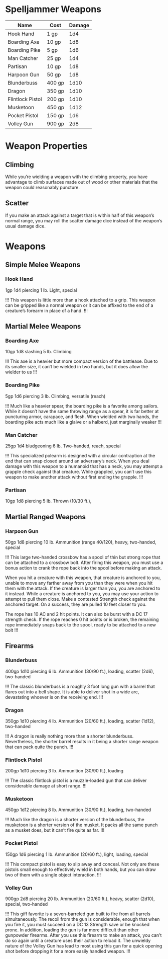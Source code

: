 # Spelljammer Weapons

| Name             | Cost   | Damage |
| ---------------- | ------ | ------ |
| Hook Hand        | 1 gp   | 1d4    |
| Boarding Axe     | 10 gp  | 1d8    |
| Boarding Pike    | 5 gp   | 1d6    |
| Man Catcher      | 25 gp  | 1d4    |
| Partisan         | 10 gp  | 1d8    |
| Harpoon Gun      | 50 gp  | 1d8    |
| Blunderbuss      | 400 gp | 1d10   |
| Dragon           | 350 gp | 1d10   |
| Flintlock Pistol | 200 gp | 1d10   |
| Musketoon        | 450 gp | 1d12   |
| Pocket Pistol    | 150 gp | 1d6    |
| Volley Gun       | 900 gp | 2d8    | 

# Weapon Properties

## Climbing
  While you’re wielding a weapon with the climbing property, you have advantage to climb surfaces made out of wood or other materials that the weapon could reasonably puncture. 
  
## Scatter
If you make an attack against a target that is within half of this weapon’s normal range, you may roll the scatter damage dice instead of the weapon’s usual damage dice.

# Weapons

## Simple Melee Weapons
### Hook Hand
1gp 1d4 piercing 1 lb. Light, special

!!!
This weapon is little more than a hook attached to a grip. This weapon can be gripped like a normal weapon or it can be affixed to the end of a creature’s forearm in place of a hand.
!!!

## Martial Melee Weapons
### Boarding Axe
10gp 1d8 slashing 5 lb. Climbing

!!!
This axe is a heavier but more compact version of the battleaxe. Due to its smaller size, it can’t be wielded in two hands, but it does allow the wielder to us
!!!

### Boarding Pike
5gp 1d6 piercing 3 lb. Climbing, versatile (reach)

!!!
Much like a heavier spear, the boarding pike is a favorite among sailors. While it doesn’t have the same throwing range as a spear, it is far better at puncturing armor, carapace, and flesh. When wielded with two hands, the boarding pike acts much like a glaive or a halberd, just marginally weaker
!!!

### Man Catcher
25gp 1d4 bludgeoning 6 lb. Two-handed, reach, special

!!!
This specialized polearm is designed with a circular contraption at the end that can snap closed around an adversary’s neck. When you deal damage with this weapon to a humanoid that has a neck, you may attempt a grapple check against that creature. While grappled, you can’t use this weapon to make another attack without first ending the grapple.
!!!

### Partisan
10gp 1d8 piercing 5 lb. Thrown (10/30 ft.), 

## Martial Ranged Weapons
### Harpoon Gun
50gp 1d8 piercing 10 lb. Ammunition (range 40/120), heavy, two-handed, special

!!!
This large two-handed crossbow has a spool of thin but strong rope that can be attached to a crossbow bolt. After firing this weapon, you must use a bonus action to crank the rope back into the spool before making an attack.

When you hit a creature with this weapon, that creature is anchored to you, unable to move any farther away from you than they were when you hit them with the attack. If the creature is larger than you, you are anchored to it instead. While a creature is anchored to you, you may use your action to attempt to pull them close. Make a contested Strength check against the anchored target. On a success, they are pulled 10 feet closer to you. 

The rope has 10 AC and 2 hit points. It can also be burst with a DC 17 strength check. If the rope reaches 0 hit points or is broken, the remaining rope immediately snaps back to the spool, ready to be attached to a new bolt
!!!

## Firearms
### Blunderbuss
400gp 1d10 piercing 6 lb. Ammunition (30/90 ft.), loading, scatter (2d6), two-handed

!!!
The classic blunderbuss is a roughly 3 foot long gun with a barrel that flares out into a bell shape. It is able to deliver shot in a wide arc, devastating whoever is on the receiving end.
!!!

### Dragon
350gp 1d10 piercing 4 lb. Ammunition (20/60 ft.), loading, scatter (1d12), two-handed

!!!
A dragon is really nothing more than a shorter blunderbuss. Nevertheless, the shorter barrel results in it being a shorter range weapon that can	pack quite the punch.
!!!

### Flintlock Pistol
200gp 1d10 piercing 3 lb. Ammunition (30/90 ft.), loading

!!!
The classic flintlock pistol is a muzzle-loaded gun that can deliver considerable damage at short range.
!!!

### Musketoon
450gp 1d12 piercing 8 lb. Ammunition (30/90 ft.), loading, two-handed

!!!
Much like the dragon is a shorter version of the blunderbuss, the musketoon is a shorter version of the musket. It packs all the same punch as a musket does, but it can’t fire quite as far.
!!!

### Pocket Pistol
150gp 1d6 piercing 1 lb. Ammunition (20/60 ft.), light, loading, special

!!!
This compact pistol is easy to slip away and conceal. Not only are these pistols small enough to effectively wield in both hands, but you can draw two of them with a single object interaction.
!!!

### Volley Gun
900gp 2d8 piercing 20 lb. Ammunition (20/60 ft.), heavy, scatter (2d10), special, two-handed

!!!
This giff favorite is a seven-barreled gun built to fire from all barrels simultaneously. The recoil from the gun is considerable, enough that when you fire it, you must succeed on a DC 13 Strength save or be knocked prone. In addition, loading the gun is far more difficult than other gunpowder firearms. After you use this firearm to make an attack, you can’t do so again until a creature uses their action to reload it. The unwieldy nature of the Volley Gun has lead to most using this gun for a quick opening shot before dropping it for a more easily handled weapon.
!!!